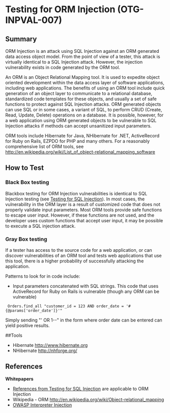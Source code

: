 # Testing for ORM Injection (OTG-INPVAL-007)

## Summary
ORM Injection is an attack using SQL Injection against an ORM generated data access object model.  From the point of view of a tester, this attack is virtually identical to a SQL Injection attack.  However, the injection vulnerability exists in code generated by the ORM tool.


An ORM is an Object Relational Mapping tool.  It is used to expedite object oriented development within the data access layer of software applications, including web applications.  The benefits of using an ORM tool include quick generation of an object layer to communicate to a relational database, standardized code templates for these objects, and usually a set of safe functions to protect against SQL Injection attacks.  ORM generated objects can use SQL or in some cases, a variant of SQL, to perform CRUD (Create, Read, Update, Delete) operations on a database.   It is possible, however, for a web application using ORM generated objects to be vulnerable to SQL Injection attacks if methods can accept unsanitized input parameters.


ORM tools include Hibernate for Java, NHibernate for .NET, ActiveRecord for Ruby on Rails, EZPDO for PHP and many others. For a reasonably comprehensive list of ORM tools, see http://en.wikipedia.org/wiki/List_of_object-relational_mapping_software

## How to Test
### Black Box testing
Blackbox testing for ORM Injection vulnerabilities is identical to SQL Injection testing (see [Testing for SQL Injection](https://www.owasp.org/index.php/Testing_for_SQL_Injection_%28OWASP-DV-005%29)).  In most cases, the vulnerability in the ORM layer is a result of customized code that does not properly validate input parameters.  Most ORM tools provide safe functions to escape user input.  However, if these functions are not used, and the developer uses custom functions that accept user input, it may be possible to execute a SQL injection attack.


### Gray Box testing
If a tester has access to the source code for a web application, or can discover vulnerabilities of an ORM tool and tests web applications that use this tool, there is a higher probability of successfully attacking the application.


Patterns to look for in code include:

* Input parameters concatenated with SQL strings. This code that uses ActiveRecord for Ruby on Rails is vulnerable (though any ORM can be vulnerable)
```
 Orders.find_all "customer_id = 123 AND order_date = '#{@params['order_date']}'"
```
Simply sending "' OR 1--" in the form where order date can be entered can yield positive results.


##Tools
* Hibernate http://www.hibernate.org<br>
* NHibernate http://nhforge.org/<br>

## References
**Whitepapers**<br>
* [References from Testing for SQL Injection](https://www.owasp.org/index.php/Testing_for_SQL_Injection_%28OWASP-DV-005%29#References) are applicable to ORM Injection
* Wikipedia - ORM http://en.wikipedia.org/wiki/Object-relational_mapping<br>
* [OWASP Interpreter Injection](https://www.owasp.org/index.php/Interpreter_Injection#ORM_Injection)
